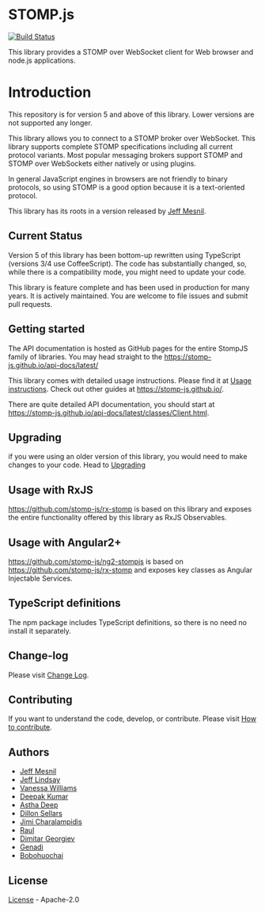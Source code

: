 # STOMP.js

[![Build Status](https://travis-ci.org/stomp-js/stompjs.svg?branch=master)](https://travis-ci.org/stomp-js/stompjs)

This library provides a STOMP over WebSocket client for Web browser and node.js applications.

# Introduction

This repository is for version 5 and above of this library.
Lower versions are not supported any longer.

This library allows you to connect to a STOMP broker over WebSocket. This library
supports complete STOMP specifications including all current protocol variants. Most
popular messaging brokers support STOMP and STOMP over WebSockets either natively
or using plugins.

In general JavaScript engines in browsers are not friendly to binary protocols,
so using STOMP is a good option because it is a text-oriented protocol.

This library has its roots in a version released by [Jeff Mesnil](http://jmesnil.net/).

## Current Status

Version 5 of this library has been bottom-up rewritten using TypeScript (versions 3/4
use CoffeeScript). The code has substantially changed, so, while there is a compatibility
mode, you might need to update your code.

This library is feature complete and has been used in production for many years. It
is actively maintained. You are welcome to file issues and submit pull requests.

## Getting started

The API documentation is hosted as GitHub pages for the entire StompJS family of libraries.
You may head straight to the https://stomp-js.github.io/api-docs/latest/

This library comes with detailed usage instructions. Please find it at
[Usage instructions](https://stomp-js.github.io/guide/stompjs/using-stompjs-v5.html).
Check out other guides at https://stomp-js.github.io/.

There are quite detailed API documentation,
you should start at https://stomp-js.github.io/api-docs/latest/classes/Client.html.

## Upgrading

if you were using an older version of this library, you would need to make changes
to your code. Head to
[Upgrading](https://stomp-js.github.io/guide/stompjs/upgrading-stompjs.html)

## Usage with RxJS

https://github.com/stomp-js/rx-stomp is based on this library and exposes the entire functionality
offered by this library as RxJS Observables.

## Usage with Angular2+

https://github.com/stomp-js/ng2-stompjs is based on https://github.com/stomp-js/rx-stomp
and exposes key classes as Angular Injectable Services.

## TypeScript definitions

The npm package includes TypeScript definitions, so there is no need no install it separately.

## Change-log

Please visit [Change Log](Change-log.md).

## Contributing

If you want to understand the code, develop, or contribute. Please visit
[How to contribute](Contribute.md).

## Authors

- [Jeff Mesnil](http://jmesnil.net/)
- [Jeff Lindsay](http://github.com/progrium)
- [Vanessa Williams](http://github.com/fridgebuzz)
- [Deepak Kumar](https://github.com/kum-deepak)
- [Astha Deep](https://github.com/astha183)
- [Dillon Sellars](https://github.com/dillon-sellars)
- [Jimi Charalampidis](https://github.com/jimic)
- [Raul](https://github.com/rulonder)
- [Dimitar Georgiev](https://github.com/iMitaka)
- [Genadi](https://github.com/genadis)
- [Bobohuochai](https://github.com/bobohuochai)

## License

[License](LICENSE) - Apache-2.0
